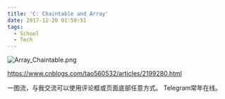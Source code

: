```yaml
---
title: 'C: Chaintable and Array'
date: 2017-12-20 01:59:51
tags:
  - School
  - Tech
---
```


![Array_Chaintable.png](https://alicdn.kmahyyg.xyz/asset_files/c-chaintable.webp)

https://www.cnblogs.com/tao560532/articles/2199280.html

一图流，与我交流可以使用评论框或页面底部任意方式。
Telegram常年在线。
